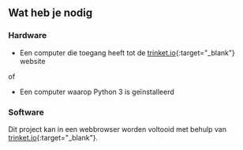 ## Wat heb je nodig

### Hardware

+ Een computer die toegang heeft tot de [trinket.io](https://trinket.io){:target="_blank"} website 

of

+ Een computer waarop Python 3 is geïnstalleerd

### Software

Dit project kan in een webbrowser worden voltooid met behulp van [trinket.io](https://trinket.io){:target="_blank"}.